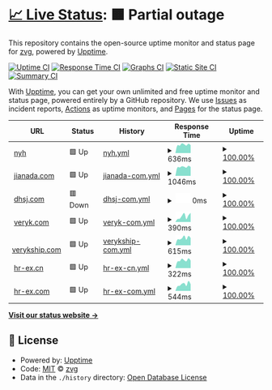 # [📈 Live Status](https://zvg.github.io/uptime): <!--live status--> **🟧 Partial outage**

This repository contains the open-source uptime monitor and status page for [zvg](https://zvg.github.io/uptime), powered by [Upptime](https://github.com/upptime/upptime).

[![Uptime CI](https://github.com/zvg/uptime/workflows/Uptime%20CI/badge.svg)](https://github.com/upptime/upptime/actions?query=workflow%3A%22Uptime+CI%22)
[![Response Time CI](https://github.com/zvg/uptime/workflows/Response%20Time%20CI/badge.svg)](https://github.com/upptime/upptime/actions?query=workflow%3A%22Response+Time+CI%22)
[![Graphs CI](https://github.com/zvg/uptime/workflows/Graphs%20CI/badge.svg)](https://github.com/upptime/upptime/actions?query=workflow%3A%22Graphs+CI%22)
[![Static Site CI](https://github.com/zvg/uptime/workflows/Static%20Site%20CI/badge.svg)](https://github.com/upptime/upptime/actions?query=workflow%3A%22Static+Site+CI%22)
[![Summary CI](https://github.com/zvg/uptime/workflows/Summary%20CI/badge.svg)](https://github.com/upptime/upptime/actions?query=workflow%3A%22Summary+CI%22)

With [Upptime](https://upptime.js.org), you can get your own unlimited and free uptime monitor and status page, powered entirely by a GitHub repository. We use [Issues](https://github.com/zvg/uptime/issues) as incident reports, [Actions](https://github.com/zvg/uptime/actions) as uptime monitors, and [Pages](https://zvg.github.io/uptime) for the status page.

<!--start: status pages-->
<!-- This summary is generated by Upptime (https://github.com/upptime/upptime) -->
<!-- Do not edit this manually, your changes will be overwritten -->
<!-- prettier-ignore -->
| URL | Status | History | Response Time | Uptime |
| --- | ------ | ------- | ------------- | ------ |
| <img alt="" src="https://favicons.githubusercontent.com/www.nanyaohui.com" height="13"> [nyh](https://www.nanyaohui.com) | 🟩 Up | [nyh.yml](https://github.com/zvg/uptime/commits/HEAD/history/nyh.yml) | <details><summary><img alt="Response time graph" src="./graphs/nyh/response-time-week.png" height="20"> 636ms</summary><br><a href="https://zvg.github.io/uptime/history/nyh"><img alt="Response time 647" src="https://img.shields.io/endpoint?url=https%3A%2F%2Fraw.githubusercontent.com%2Fzvg%2Fuptime%2FHEAD%2Fapi%2Fnyh%2Fresponse-time.json"></a><br><a href="https://zvg.github.io/uptime/history/nyh"><img alt="24-hour response time 515" src="https://img.shields.io/endpoint?url=https%3A%2F%2Fraw.githubusercontent.com%2Fzvg%2Fuptime%2FHEAD%2Fapi%2Fnyh%2Fresponse-time-day.json"></a><br><a href="https://zvg.github.io/uptime/history/nyh"><img alt="7-day response time 636" src="https://img.shields.io/endpoint?url=https%3A%2F%2Fraw.githubusercontent.com%2Fzvg%2Fuptime%2FHEAD%2Fapi%2Fnyh%2Fresponse-time-week.json"></a><br><a href="https://zvg.github.io/uptime/history/nyh"><img alt="30-day response time 645" src="https://img.shields.io/endpoint?url=https%3A%2F%2Fraw.githubusercontent.com%2Fzvg%2Fuptime%2FHEAD%2Fapi%2Fnyh%2Fresponse-time-month.json"></a><br><a href="https://zvg.github.io/uptime/history/nyh"><img alt="1-year response time 647" src="https://img.shields.io/endpoint?url=https%3A%2F%2Fraw.githubusercontent.com%2Fzvg%2Fuptime%2FHEAD%2Fapi%2Fnyh%2Fresponse-time-year.json"></a></details> | <details><summary><a href="https://zvg.github.io/uptime/history/nyh">100.00%</a></summary><a href="https://zvg.github.io/uptime/history/nyh"><img alt="All-time uptime 100.00%" src="https://img.shields.io/endpoint?url=https%3A%2F%2Fraw.githubusercontent.com%2Fzvg%2Fuptime%2FHEAD%2Fapi%2Fnyh%2Fuptime.json"></a><br><a href="https://zvg.github.io/uptime/history/nyh"><img alt="24-hour uptime 100.00%" src="https://img.shields.io/endpoint?url=https%3A%2F%2Fraw.githubusercontent.com%2Fzvg%2Fuptime%2FHEAD%2Fapi%2Fnyh%2Fuptime-day.json"></a><br><a href="https://zvg.github.io/uptime/history/nyh"><img alt="7-day uptime 100.00%" src="https://img.shields.io/endpoint?url=https%3A%2F%2Fraw.githubusercontent.com%2Fzvg%2Fuptime%2FHEAD%2Fapi%2Fnyh%2Fuptime-week.json"></a><br><a href="https://zvg.github.io/uptime/history/nyh"><img alt="30-day uptime 100.00%" src="https://img.shields.io/endpoint?url=https%3A%2F%2Fraw.githubusercontent.com%2Fzvg%2Fuptime%2FHEAD%2Fapi%2Fnyh%2Fuptime-month.json"></a><br><a href="https://zvg.github.io/uptime/history/nyh"><img alt="1-year uptime 100.00%" src="https://img.shields.io/endpoint?url=https%3A%2F%2Fraw.githubusercontent.com%2Fzvg%2Fuptime%2FHEAD%2Fapi%2Fnyh%2Fuptime-year.json"></a></details>
| <img alt="" src="https://favicons.githubusercontent.com/www.jianada.com" height="13"> [jianada.com](https://www.jianada.com) | 🟩 Up | [jianada-com.yml](https://github.com/zvg/uptime/commits/HEAD/history/jianada-com.yml) | <details><summary><img alt="Response time graph" src="./graphs/jianada-com/response-time-week.png" height="20"> 1046ms</summary><br><a href="https://zvg.github.io/uptime/history/jianada-com"><img alt="Response time 486" src="https://img.shields.io/endpoint?url=https%3A%2F%2Fraw.githubusercontent.com%2Fzvg%2Fuptime%2FHEAD%2Fapi%2Fjianada-com%2Fresponse-time.json"></a><br><a href="https://zvg.github.io/uptime/history/jianada-com"><img alt="24-hour response time 986" src="https://img.shields.io/endpoint?url=https%3A%2F%2Fraw.githubusercontent.com%2Fzvg%2Fuptime%2FHEAD%2Fapi%2Fjianada-com%2Fresponse-time-day.json"></a><br><a href="https://zvg.github.io/uptime/history/jianada-com"><img alt="7-day response time 1046" src="https://img.shields.io/endpoint?url=https%3A%2F%2Fraw.githubusercontent.com%2Fzvg%2Fuptime%2FHEAD%2Fapi%2Fjianada-com%2Fresponse-time-week.json"></a><br><a href="https://zvg.github.io/uptime/history/jianada-com"><img alt="30-day response time 930" src="https://img.shields.io/endpoint?url=https%3A%2F%2Fraw.githubusercontent.com%2Fzvg%2Fuptime%2FHEAD%2Fapi%2Fjianada-com%2Fresponse-time-month.json"></a><br><a href="https://zvg.github.io/uptime/history/jianada-com"><img alt="1-year response time 486" src="https://img.shields.io/endpoint?url=https%3A%2F%2Fraw.githubusercontent.com%2Fzvg%2Fuptime%2FHEAD%2Fapi%2Fjianada-com%2Fresponse-time-year.json"></a></details> | <details><summary><a href="https://zvg.github.io/uptime/history/jianada-com">100.00%</a></summary><a href="https://zvg.github.io/uptime/history/jianada-com"><img alt="All-time uptime 100.00%" src="https://img.shields.io/endpoint?url=https%3A%2F%2Fraw.githubusercontent.com%2Fzvg%2Fuptime%2FHEAD%2Fapi%2Fjianada-com%2Fuptime.json"></a><br><a href="https://zvg.github.io/uptime/history/jianada-com"><img alt="24-hour uptime 100.00%" src="https://img.shields.io/endpoint?url=https%3A%2F%2Fraw.githubusercontent.com%2Fzvg%2Fuptime%2FHEAD%2Fapi%2Fjianada-com%2Fuptime-day.json"></a><br><a href="https://zvg.github.io/uptime/history/jianada-com"><img alt="7-day uptime 100.00%" src="https://img.shields.io/endpoint?url=https%3A%2F%2Fraw.githubusercontent.com%2Fzvg%2Fuptime%2FHEAD%2Fapi%2Fjianada-com%2Fuptime-week.json"></a><br><a href="https://zvg.github.io/uptime/history/jianada-com"><img alt="30-day uptime 100.00%" src="https://img.shields.io/endpoint?url=https%3A%2F%2Fraw.githubusercontent.com%2Fzvg%2Fuptime%2FHEAD%2Fapi%2Fjianada-com%2Fuptime-month.json"></a><br><a href="https://zvg.github.io/uptime/history/jianada-com"><img alt="1-year uptime 100.00%" src="https://img.shields.io/endpoint?url=https%3A%2F%2Fraw.githubusercontent.com%2Fzvg%2Fuptime%2FHEAD%2Fapi%2Fjianada-com%2Fuptime-year.json"></a></details>
| <img alt="" src="https://favicons.githubusercontent.com/www.dhsj.com" height="13"> [dhsj.com](https://www.dhsj.com) | 🟥 Down | [dhsj-com.yml](https://github.com/zvg/uptime/commits/HEAD/history/dhsj-com.yml) | <details><summary><img alt="Response time graph" src="./graphs/dhsj-com/response-time-week.png" height="20"> 0ms</summary><br><a href="https://zvg.github.io/uptime/history/dhsj-com"><img alt="Response time 294" src="https://img.shields.io/endpoint?url=https%3A%2F%2Fraw.githubusercontent.com%2Fzvg%2Fuptime%2FHEAD%2Fapi%2Fdhsj-com%2Fresponse-time.json"></a><br><a href="https://zvg.github.io/uptime/history/dhsj-com"><img alt="24-hour response time 0" src="https://img.shields.io/endpoint?url=https%3A%2F%2Fraw.githubusercontent.com%2Fzvg%2Fuptime%2FHEAD%2Fapi%2Fdhsj-com%2Fresponse-time-day.json"></a><br><a href="https://zvg.github.io/uptime/history/dhsj-com"><img alt="7-day response time 0" src="https://img.shields.io/endpoint?url=https%3A%2F%2Fraw.githubusercontent.com%2Fzvg%2Fuptime%2FHEAD%2Fapi%2Fdhsj-com%2Fresponse-time-week.json"></a><br><a href="https://zvg.github.io/uptime/history/dhsj-com"><img alt="30-day response time 256" src="https://img.shields.io/endpoint?url=https%3A%2F%2Fraw.githubusercontent.com%2Fzvg%2Fuptime%2FHEAD%2Fapi%2Fdhsj-com%2Fresponse-time-month.json"></a><br><a href="https://zvg.github.io/uptime/history/dhsj-com"><img alt="1-year response time 294" src="https://img.shields.io/endpoint?url=https%3A%2F%2Fraw.githubusercontent.com%2Fzvg%2Fuptime%2FHEAD%2Fapi%2Fdhsj-com%2Fresponse-time-year.json"></a></details> | <details><summary><a href="https://zvg.github.io/uptime/history/dhsj-com">100.00%</a></summary><a href="https://zvg.github.io/uptime/history/dhsj-com"><img alt="All-time uptime 100.00%" src="https://img.shields.io/endpoint?url=https%3A%2F%2Fraw.githubusercontent.com%2Fzvg%2Fuptime%2FHEAD%2Fapi%2Fdhsj-com%2Fuptime.json"></a><br><a href="https://zvg.github.io/uptime/history/dhsj-com"><img alt="24-hour uptime 100.00%" src="https://img.shields.io/endpoint?url=https%3A%2F%2Fraw.githubusercontent.com%2Fzvg%2Fuptime%2FHEAD%2Fapi%2Fdhsj-com%2Fuptime-day.json"></a><br><a href="https://zvg.github.io/uptime/history/dhsj-com"><img alt="7-day uptime 100.00%" src="https://img.shields.io/endpoint?url=https%3A%2F%2Fraw.githubusercontent.com%2Fzvg%2Fuptime%2FHEAD%2Fapi%2Fdhsj-com%2Fuptime-week.json"></a><br><a href="https://zvg.github.io/uptime/history/dhsj-com"><img alt="30-day uptime 100.00%" src="https://img.shields.io/endpoint?url=https%3A%2F%2Fraw.githubusercontent.com%2Fzvg%2Fuptime%2FHEAD%2Fapi%2Fdhsj-com%2Fuptime-month.json"></a><br><a href="https://zvg.github.io/uptime/history/dhsj-com"><img alt="1-year uptime 100.00%" src="https://img.shields.io/endpoint?url=https%3A%2F%2Fraw.githubusercontent.com%2Fzvg%2Fuptime%2FHEAD%2Fapi%2Fdhsj-com%2Fuptime-year.json"></a></details>
| <img alt="" src="https://favicons.githubusercontent.com/www.veryk.com" height="13"> [veryk.com](https://www.veryk.com) | 🟩 Up | [veryk-com.yml](https://github.com/zvg/uptime/commits/HEAD/history/veryk-com.yml) | <details><summary><img alt="Response time graph" src="./graphs/veryk-com/response-time-week.png" height="20"> 390ms</summary><br><a href="https://zvg.github.io/uptime/history/veryk-com"><img alt="Response time 354" src="https://img.shields.io/endpoint?url=https%3A%2F%2Fraw.githubusercontent.com%2Fzvg%2Fuptime%2FHEAD%2Fapi%2Fveryk-com%2Fresponse-time.json"></a><br><a href="https://zvg.github.io/uptime/history/veryk-com"><img alt="24-hour response time 229" src="https://img.shields.io/endpoint?url=https%3A%2F%2Fraw.githubusercontent.com%2Fzvg%2Fuptime%2FHEAD%2Fapi%2Fveryk-com%2Fresponse-time-day.json"></a><br><a href="https://zvg.github.io/uptime/history/veryk-com"><img alt="7-day response time 390" src="https://img.shields.io/endpoint?url=https%3A%2F%2Fraw.githubusercontent.com%2Fzvg%2Fuptime%2FHEAD%2Fapi%2Fveryk-com%2Fresponse-time-week.json"></a><br><a href="https://zvg.github.io/uptime/history/veryk-com"><img alt="30-day response time 393" src="https://img.shields.io/endpoint?url=https%3A%2F%2Fraw.githubusercontent.com%2Fzvg%2Fuptime%2FHEAD%2Fapi%2Fveryk-com%2Fresponse-time-month.json"></a><br><a href="https://zvg.github.io/uptime/history/veryk-com"><img alt="1-year response time 354" src="https://img.shields.io/endpoint?url=https%3A%2F%2Fraw.githubusercontent.com%2Fzvg%2Fuptime%2FHEAD%2Fapi%2Fveryk-com%2Fresponse-time-year.json"></a></details> | <details><summary><a href="https://zvg.github.io/uptime/history/veryk-com">100.00%</a></summary><a href="https://zvg.github.io/uptime/history/veryk-com"><img alt="All-time uptime 100.00%" src="https://img.shields.io/endpoint?url=https%3A%2F%2Fraw.githubusercontent.com%2Fzvg%2Fuptime%2FHEAD%2Fapi%2Fveryk-com%2Fuptime.json"></a><br><a href="https://zvg.github.io/uptime/history/veryk-com"><img alt="24-hour uptime 100.00%" src="https://img.shields.io/endpoint?url=https%3A%2F%2Fraw.githubusercontent.com%2Fzvg%2Fuptime%2FHEAD%2Fapi%2Fveryk-com%2Fuptime-day.json"></a><br><a href="https://zvg.github.io/uptime/history/veryk-com"><img alt="7-day uptime 100.00%" src="https://img.shields.io/endpoint?url=https%3A%2F%2Fraw.githubusercontent.com%2Fzvg%2Fuptime%2FHEAD%2Fapi%2Fveryk-com%2Fuptime-week.json"></a><br><a href="https://zvg.github.io/uptime/history/veryk-com"><img alt="30-day uptime 100.00%" src="https://img.shields.io/endpoint?url=https%3A%2F%2Fraw.githubusercontent.com%2Fzvg%2Fuptime%2FHEAD%2Fapi%2Fveryk-com%2Fuptime-month.json"></a><br><a href="https://zvg.github.io/uptime/history/veryk-com"><img alt="1-year uptime 100.00%" src="https://img.shields.io/endpoint?url=https%3A%2F%2Fraw.githubusercontent.com%2Fzvg%2Fuptime%2FHEAD%2Fapi%2Fveryk-com%2Fuptime-year.json"></a></details>
| <img alt="" src="https://favicons.githubusercontent.com/www.verykship.com" height="13"> [verykship.com](https://www.verykship.com) | 🟩 Up | [verykship-com.yml](https://github.com/zvg/uptime/commits/HEAD/history/verykship-com.yml) | <details><summary><img alt="Response time graph" src="./graphs/verykship-com/response-time-week.png" height="20"> 615ms</summary><br><a href="https://zvg.github.io/uptime/history/verykship-com"><img alt="Response time 570" src="https://img.shields.io/endpoint?url=https%3A%2F%2Fraw.githubusercontent.com%2Fzvg%2Fuptime%2FHEAD%2Fapi%2Fverykship-com%2Fresponse-time.json"></a><br><a href="https://zvg.github.io/uptime/history/verykship-com"><img alt="24-hour response time 407" src="https://img.shields.io/endpoint?url=https%3A%2F%2Fraw.githubusercontent.com%2Fzvg%2Fuptime%2FHEAD%2Fapi%2Fverykship-com%2Fresponse-time-day.json"></a><br><a href="https://zvg.github.io/uptime/history/verykship-com"><img alt="7-day response time 615" src="https://img.shields.io/endpoint?url=https%3A%2F%2Fraw.githubusercontent.com%2Fzvg%2Fuptime%2FHEAD%2Fapi%2Fverykship-com%2Fresponse-time-week.json"></a><br><a href="https://zvg.github.io/uptime/history/verykship-com"><img alt="30-day response time 588" src="https://img.shields.io/endpoint?url=https%3A%2F%2Fraw.githubusercontent.com%2Fzvg%2Fuptime%2FHEAD%2Fapi%2Fverykship-com%2Fresponse-time-month.json"></a><br><a href="https://zvg.github.io/uptime/history/verykship-com"><img alt="1-year response time 570" src="https://img.shields.io/endpoint?url=https%3A%2F%2Fraw.githubusercontent.com%2Fzvg%2Fuptime%2FHEAD%2Fapi%2Fverykship-com%2Fresponse-time-year.json"></a></details> | <details><summary><a href="https://zvg.github.io/uptime/history/verykship-com">100.00%</a></summary><a href="https://zvg.github.io/uptime/history/verykship-com"><img alt="All-time uptime 100.00%" src="https://img.shields.io/endpoint?url=https%3A%2F%2Fraw.githubusercontent.com%2Fzvg%2Fuptime%2FHEAD%2Fapi%2Fverykship-com%2Fuptime.json"></a><br><a href="https://zvg.github.io/uptime/history/verykship-com"><img alt="24-hour uptime 100.00%" src="https://img.shields.io/endpoint?url=https%3A%2F%2Fraw.githubusercontent.com%2Fzvg%2Fuptime%2FHEAD%2Fapi%2Fverykship-com%2Fuptime-day.json"></a><br><a href="https://zvg.github.io/uptime/history/verykship-com"><img alt="7-day uptime 100.00%" src="https://img.shields.io/endpoint?url=https%3A%2F%2Fraw.githubusercontent.com%2Fzvg%2Fuptime%2FHEAD%2Fapi%2Fverykship-com%2Fuptime-week.json"></a><br><a href="https://zvg.github.io/uptime/history/verykship-com"><img alt="30-day uptime 100.00%" src="https://img.shields.io/endpoint?url=https%3A%2F%2Fraw.githubusercontent.com%2Fzvg%2Fuptime%2FHEAD%2Fapi%2Fverykship-com%2Fuptime-month.json"></a><br><a href="https://zvg.github.io/uptime/history/verykship-com"><img alt="1-year uptime 100.00%" src="https://img.shields.io/endpoint?url=https%3A%2F%2Fraw.githubusercontent.com%2Fzvg%2Fuptime%2FHEAD%2Fapi%2Fverykship-com%2Fuptime-year.json"></a></details>
| <img alt="" src="https://favicons.githubusercontent.com/www.hr-ex.cn" height="13"> [hr-ex.cn](https://www.hr-ex.cn) | 🟩 Up | [hr-ex-cn.yml](https://github.com/zvg/uptime/commits/HEAD/history/hr-ex-cn.yml) | <details><summary><img alt="Response time graph" src="./graphs/hr-ex-cn/response-time-week.png" height="20"> 322ms</summary><br><a href="https://zvg.github.io/uptime/history/hr-ex-cn"><img alt="Response time 335" src="https://img.shields.io/endpoint?url=https%3A%2F%2Fraw.githubusercontent.com%2Fzvg%2Fuptime%2FHEAD%2Fapi%2Fhr-ex-cn%2Fresponse-time.json"></a><br><a href="https://zvg.github.io/uptime/history/hr-ex-cn"><img alt="24-hour response time 148" src="https://img.shields.io/endpoint?url=https%3A%2F%2Fraw.githubusercontent.com%2Fzvg%2Fuptime%2FHEAD%2Fapi%2Fhr-ex-cn%2Fresponse-time-day.json"></a><br><a href="https://zvg.github.io/uptime/history/hr-ex-cn"><img alt="7-day response time 322" src="https://img.shields.io/endpoint?url=https%3A%2F%2Fraw.githubusercontent.com%2Fzvg%2Fuptime%2FHEAD%2Fapi%2Fhr-ex-cn%2Fresponse-time-week.json"></a><br><a href="https://zvg.github.io/uptime/history/hr-ex-cn"><img alt="30-day response time 323" src="https://img.shields.io/endpoint?url=https%3A%2F%2Fraw.githubusercontent.com%2Fzvg%2Fuptime%2FHEAD%2Fapi%2Fhr-ex-cn%2Fresponse-time-month.json"></a><br><a href="https://zvg.github.io/uptime/history/hr-ex-cn"><img alt="1-year response time 335" src="https://img.shields.io/endpoint?url=https%3A%2F%2Fraw.githubusercontent.com%2Fzvg%2Fuptime%2FHEAD%2Fapi%2Fhr-ex-cn%2Fresponse-time-year.json"></a></details> | <details><summary><a href="https://zvg.github.io/uptime/history/hr-ex-cn">100.00%</a></summary><a href="https://zvg.github.io/uptime/history/hr-ex-cn"><img alt="All-time uptime 100.00%" src="https://img.shields.io/endpoint?url=https%3A%2F%2Fraw.githubusercontent.com%2Fzvg%2Fuptime%2FHEAD%2Fapi%2Fhr-ex-cn%2Fuptime.json"></a><br><a href="https://zvg.github.io/uptime/history/hr-ex-cn"><img alt="24-hour uptime 100.00%" src="https://img.shields.io/endpoint?url=https%3A%2F%2Fraw.githubusercontent.com%2Fzvg%2Fuptime%2FHEAD%2Fapi%2Fhr-ex-cn%2Fuptime-day.json"></a><br><a href="https://zvg.github.io/uptime/history/hr-ex-cn"><img alt="7-day uptime 100.00%" src="https://img.shields.io/endpoint?url=https%3A%2F%2Fraw.githubusercontent.com%2Fzvg%2Fuptime%2FHEAD%2Fapi%2Fhr-ex-cn%2Fuptime-week.json"></a><br><a href="https://zvg.github.io/uptime/history/hr-ex-cn"><img alt="30-day uptime 100.00%" src="https://img.shields.io/endpoint?url=https%3A%2F%2Fraw.githubusercontent.com%2Fzvg%2Fuptime%2FHEAD%2Fapi%2Fhr-ex-cn%2Fuptime-month.json"></a><br><a href="https://zvg.github.io/uptime/history/hr-ex-cn"><img alt="1-year uptime 100.00%" src="https://img.shields.io/endpoint?url=https%3A%2F%2Fraw.githubusercontent.com%2Fzvg%2Fuptime%2FHEAD%2Fapi%2Fhr-ex-cn%2Fuptime-year.json"></a></details>
| <img alt="" src="https://favicons.githubusercontent.com/www.hr-ex.com" height="13"> [hr-ex.com](https://www.hr-ex.com) | 🟩 Up | [hr-ex-com.yml](https://github.com/zvg/uptime/commits/HEAD/history/hr-ex-com.yml) | <details><summary><img alt="Response time graph" src="./graphs/hr-ex-com/response-time-week.png" height="20"> 544ms</summary><br><a href="https://zvg.github.io/uptime/history/hr-ex-com"><img alt="Response time 549" src="https://img.shields.io/endpoint?url=https%3A%2F%2Fraw.githubusercontent.com%2Fzvg%2Fuptime%2FHEAD%2Fapi%2Fhr-ex-com%2Fresponse-time.json"></a><br><a href="https://zvg.github.io/uptime/history/hr-ex-com"><img alt="24-hour response time 186" src="https://img.shields.io/endpoint?url=https%3A%2F%2Fraw.githubusercontent.com%2Fzvg%2Fuptime%2FHEAD%2Fapi%2Fhr-ex-com%2Fresponse-time-day.json"></a><br><a href="https://zvg.github.io/uptime/history/hr-ex-com"><img alt="7-day response time 544" src="https://img.shields.io/endpoint?url=https%3A%2F%2Fraw.githubusercontent.com%2Fzvg%2Fuptime%2FHEAD%2Fapi%2Fhr-ex-com%2Fresponse-time-week.json"></a><br><a href="https://zvg.github.io/uptime/history/hr-ex-com"><img alt="30-day response time 584" src="https://img.shields.io/endpoint?url=https%3A%2F%2Fraw.githubusercontent.com%2Fzvg%2Fuptime%2FHEAD%2Fapi%2Fhr-ex-com%2Fresponse-time-month.json"></a><br><a href="https://zvg.github.io/uptime/history/hr-ex-com"><img alt="1-year response time 549" src="https://img.shields.io/endpoint?url=https%3A%2F%2Fraw.githubusercontent.com%2Fzvg%2Fuptime%2FHEAD%2Fapi%2Fhr-ex-com%2Fresponse-time-year.json"></a></details> | <details><summary><a href="https://zvg.github.io/uptime/history/hr-ex-com">100.00%</a></summary><a href="https://zvg.github.io/uptime/history/hr-ex-com"><img alt="All-time uptime 100.00%" src="https://img.shields.io/endpoint?url=https%3A%2F%2Fraw.githubusercontent.com%2Fzvg%2Fuptime%2FHEAD%2Fapi%2Fhr-ex-com%2Fuptime.json"></a><br><a href="https://zvg.github.io/uptime/history/hr-ex-com"><img alt="24-hour uptime 100.00%" src="https://img.shields.io/endpoint?url=https%3A%2F%2Fraw.githubusercontent.com%2Fzvg%2Fuptime%2FHEAD%2Fapi%2Fhr-ex-com%2Fuptime-day.json"></a><br><a href="https://zvg.github.io/uptime/history/hr-ex-com"><img alt="7-day uptime 100.00%" src="https://img.shields.io/endpoint?url=https%3A%2F%2Fraw.githubusercontent.com%2Fzvg%2Fuptime%2FHEAD%2Fapi%2Fhr-ex-com%2Fuptime-week.json"></a><br><a href="https://zvg.github.io/uptime/history/hr-ex-com"><img alt="30-day uptime 100.00%" src="https://img.shields.io/endpoint?url=https%3A%2F%2Fraw.githubusercontent.com%2Fzvg%2Fuptime%2FHEAD%2Fapi%2Fhr-ex-com%2Fuptime-month.json"></a><br><a href="https://zvg.github.io/uptime/history/hr-ex-com"><img alt="1-year uptime 100.00%" src="https://img.shields.io/endpoint?url=https%3A%2F%2Fraw.githubusercontent.com%2Fzvg%2Fuptime%2FHEAD%2Fapi%2Fhr-ex-com%2Fuptime-year.json"></a></details>

<!--end: status pages-->

[**Visit our status website →**](https://zvg.github.io/uptime)

## 📄 License

- Powered by: [Upptime](https://github.com/upptime/upptime)
- Code: [MIT](./LICENSE) © [zvg](https://zvg.github.io/uptime)
- Data in the `./history` directory: [Open Database License](https://opendatacommons.org/licenses/odbl/1-0/)
